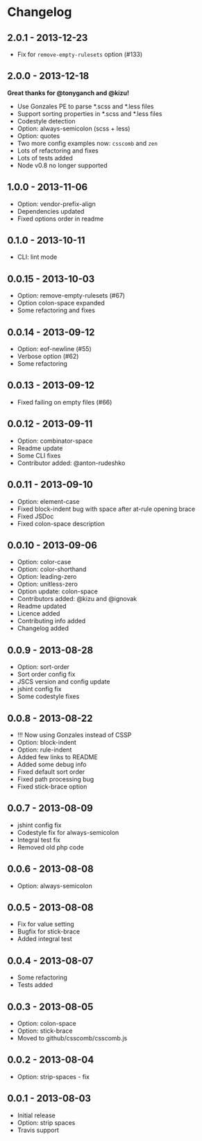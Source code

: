 # Changelog

## 2.0.1 - 2013-12-23
- Fix for `remove-empty-rulesets` option (#133)

## 2.0.0 - 2013-12-18
**Great thanks for @tonyganch and @kizu!**
- Use Gonzales PE to parse *.scss and *.less files
- Support sorting properties in *.scss and *.less files
- Codestyle detection
- Option: always-semicolon (scss + less)
- Option: quotes
- Two more config examples now: `csscomb` and `zen`
- Lots of refactoring and fixes
- Lots of tests added
- Node v0.8 no longer supported

## 1.0.0 - 2013-11-06
- Option: vendor-prefix-align
- Dependencies updated
- Fixed options order in readme

## 0.1.0 - 2013-10-11
- CLI: lint mode

## 0.0.15 - 2013-10-03
- Option: remove-empty-rulesets (#67)
- Option colon-space expanded
- Some refactoring and fixes

## 0.0.14 - 2013-09-12
- Option: eof-newline (#55)
- Verbose option (#62)
- Some refactoring

## 0.0.13 - 2013-09-12
- Fixed failing on empty files (#66)

## 0.0.12 - 2013-09-11
- Option: combinator-space
- Readme update
- Some CLI fixes
- Contributor added: @anton-rudeshko

## 0.0.11 - 2013-09-10
- Option: element-case
- Fixed block-indent bug with space after at-rule opening brace
- Fixed JSDoc
- Fixed colon-space description

## 0.0.10 - 2013-09-06
- Option: color-case
- Option: color-shorthand
- Option: leading-zero
- Option: unitless-zero
- Option update: colon-space
- Contributors added: @kizu and @ignovak
- Readme updated
- Licence added
- Contributing info added
- Changelog added

## 0.0.9 - 2013-08-28
- Option: sort-order
- Sort order config fix
- JSCS version and config update
- jshint config fix
- Some codestyle fixes

## 0.0.8 - 2013-08-22
- !!! Now using Gonzales instead of CSSP
- Option: block-indent
- Option: rule-indent
- Added few links to README
- Added some debug info
- Fixed default sort order
- Fixed path processing bug
- Fixed stick-brace option

## 0.0.7 - 2013-08-09
- jshint config fix
- Codestyle fix for always-semicolon
- Integral test fix
- Removed old php code

## 0.0.6 - 2013-08-08
- Option: always-semicolon

## 0.0.5 - 2013-08-08
- Fix for value setting
- Bugfix for stick-brace
- Added integral test

## 0.0.4 - 2013-08-07
- Some refactoring
- Tests added

## 0.0.3 - 2013-08-05
- Option: colon-space
- Option: stick-brace
- Moved to github/csscomb/csscomb.js

## 0.0.2 - 2013-08-04
- Option: strip-spaces - fix

## 0.0.1 - 2013-08-03
- Initial release
- Option: strip spaces
- Travis support
